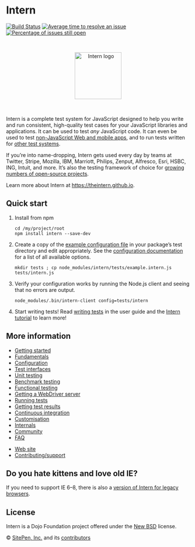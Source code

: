 # Intern

<!-- start-github-only -->
[![Build Status](https://travis-ci.org/theintern/intern.svg?branch=master)](https://travis-ci.org/theintern/intern)
[![Average time to resolve an issue](http://isitmaintained.com/badge/resolution/theintern/intern.svg)](http://isitmaintained.com/project/theintern/intern "Average time to resolve an issue")
[![Percentage of issues still open](http://isitmaintained.com/badge/open/theintern/intern.svg)](http://isitmaintained.com/project/theintern/intern "Percentage of issues still open")

<br><p align="center"><img src="https://cdn.rawgit.com/theintern/intern/master/docs/logo.svg" alt="Intern logo" height="128"></p><br>
<!-- end-github-only -->

Intern is a complete test system for JavaScript designed to help you write and run consistent, high-quality test
cases for your JavaScript libraries and applications. It can be used to test *any* JavaScript code. It can even be used
to test [non-JavaScript Web and mobile apps](docs/functional-testing.md#testing-native-apps), and to run tests written
for [other test systems](docs/customisation.md#custom-interfaces).

If you’re into name-dropping, Intern gets used every day by teams at Twitter, Stripe, Mozilla, IBM, Marriott, Philips,
Zenput, Alfresco, Esri, HSBC, ING, Intuit, and more. It’s also the testing framework of choice for
[growing numbers of open-source projects](https://github.com/search?p=2&q=tests+filename%3Aintern.js&ref=searchresults&type=Code&utf8=%E2%9C%93).

Learn more about Intern at https://theintern.github.io.

## Quick start

1. Install from npm

   ```
   cd /my/project/root
   npm install intern --save-dev
   ```

2. Create a copy of the [example configuration file](tests/example.intern.js) in your package’s test directory and edit appropriately. See the
[configuration documentation](docs/configuration.md) for a list of all available options.

   ```
   mkdir tests ; cp node_modules/intern/tests/example.intern.js tests/intern.js
   ```

3. Verify your configuration works by running the Node.js client and seeing that no errors are output.

   ```
   node_modules/.bin/intern-client config=tests/intern
   ```

4. Start writing tests! Read [writing tests](docs/unit-testing.md) in the user guide
and the [Intern tutorial](https://github.com/theintern/intern-tutorial/tree/intern-3) to learn more!

## More information

<!-- start-github-only -->
* [Getting started](docs/getting-started.md)
* [Fundamentals](docs/fundamentals.md)
* [Configuration](docs/configuration.md)
* [Test interfaces](docs/interfaces.md)
* [Unit testing](docs/unit-testing.md)
* [Benchmark testing](docs/benchmark-testing.md)
* [Functional testing](docs/functional-testing.md)
* [Getting a WebDriver server](docs/webdriver-server.md)
* [Running tests](docs/running.md)
* [Getting test results](docs/reporters.md)
* [Continuous integration](docs/ci.md)
* [Customisation](docs/customisation.md)
* [Internals](docs/internals.md)
* [Community](docs/community.md)
* [FAQ](docs/faq.md)
<!-- end-github-only -->
* [Web site](https://theintern.github.io)
* [Contributing/support](https://github.com/theintern/intern/blob/master/CONTRIBUTING.md)

## Do you hate kittens and love old IE?

If you need to support IE 6–8, there is also a
[version of Intern for legacy browsers](https://github.com/theintern/intern/tree/geezer "geezer branch").

<!-- start-github-only -->
## License

Intern is a Dojo Foundation project offered under the [New BSD](LICENSE) license.

© [SitePen, Inc.](http://sitepen.com) and its [contributors](https://github.com/theintern/intern/graphs/contributors)
<!-- end-github-only -->

<!-- doc-viewer-config
{
	"pages": [
		"docs/fundamentals.md",
		"docs/getting-started.md",
		"docs/configuration.md",
		"docs/interfaces.md",
		"docs/unit-testing.md",
		"docs/benchmark-testing.md",
		"docs/functional-testing.md",
		"docs/webdriver-server.md",
		"docs/running.md",
		"docs/reporters.md",
		"docs/ci.md",
		"docs/customisation.md",
		"docs/internals.md",
		"docs/community.md",
		"docs/faq.md"
	]
}
-->
